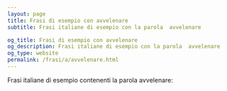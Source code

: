 ```yaml
---
layout: page
title: Frasi di esempio con avvelenare 
subtitle: Frasi italiane di esempio con la parola  avvelenare

og_title: Frasi di esempio con avvelenare 
og_description: Frasi italiane di esempio con la parola  avvelenare
og_type: website
permalink: /frasi/a/avvelenare.html
---
```


Frasi italiane di esempio contenenti la parola avvelenare:


